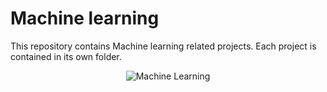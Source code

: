 # Machine learning
This repository contains Machine learning related projects.
Each project is contained in its own folder.

<p align="center">
  <img src="https://www.expert.ai/wp-content/uploads/2017/03/machine-learning-definition.jpeg" alt="Machine Learning"/>
</p>
